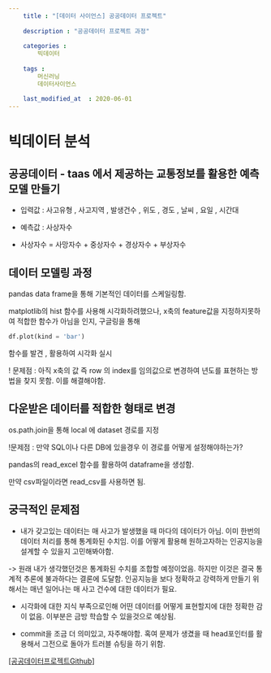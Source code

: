```yaml
---
    title : "[데이터 사이언스] 공공데이터 프로젝트"
     
    description : "공공데이터 프로젝트 과정"
    
    categories : 
        빅데이터
        
    tags :
        머신러닝
        데이터사이언스

    last_modified_at  : 2020-06-01
---
```


# 빅데이터 분석 

## 공공데이터 - taas 에서 제공하는 교통정보를 활용한 예측모델 만들기

* 입력값 : 사고유형 , 사고지역 , 발생건수 , 위도 , 경도 , 날씨 , 요일 , 시간대

* 예측값 : 사상자수 

* 사상자수 = 사망자수 + 중상자수 + 경상자수 + 부상자수

## 데이터 모델링 과정
pandas data frame을 통해 기본적인 데이터를 스케일링함.

matplotlib의 hist 함수를 사용해 시각화하려했으나, x축의 feature값을 지정하지못하여 적합한 함수가 아님을 인지, 구글링을 통해 

```python
df.plot(kind = 'bar')
```
함수를 발견 , 활용하여 시각화 실시

! 문제점 : 아직 x축의 값 즉 row 의 index를 임의값으로 변경하여 년도를 표현하는 방법을 찾지 못함. 이를 해결해야함.

## 다운받은 데이터를 적합한 형태로 변경

os.path.join을 통해 local 에 dataset 경로를 지정

!문제점 : 만약 SQL이나 다른 DB에 있을경우 이 경로를 어떻게 설정해야하는가?

pandas의 read_excel 함수를 활용하여 dataframe을 생성함.

만약 csv파일이라면 read_csv를 사용하면 됨.

## 궁극적인 문제점

* 내가 갖고있는 데이터는 매 사고가 발생했을 때 마다의 데이터가 아님. 이미 한번의 데이터 처리를 통해 통계화된 수치임. 이를 어떻게 활용해 원하고자하는 인공지능을 설계할 수 있을지 고민해봐야함.

-> 원래 내가 생각했던것은 통계화된 수치를 조합할 예정이었음. 하지만 이것은 결국 통계적 추론에 불과하다는 결론에 도달함. 인공지능을 보다 정확하고 강력하게 만들기 위해서는 매년 일어나는 매 사고 건수에 대한 데이터가 필요.

* 시각화에 대한 지식 부족으로인해 어떤 데이터를 어떻게 표현할지에 대한 정확한 감이 없음. 이부분은 금방 학습할 수 있을것으로 예상됨.

* commit을 조금 더 의미있고, 자주해야함. 혹여 문제가 생겼을 때 head포인터를 활용해서 그전으로 돌아가 트러블 슈팅을 하기 위함.

[[공공데이터프로젝트Github]](https://github.com/YangDongJae/MachineLearning_Log)

